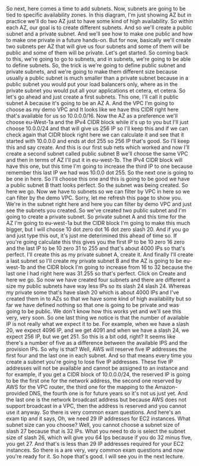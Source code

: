 
<v Instructor>So next, here comes a time to add subnets.</v>
Now, subnets are going to be tied
to specific availability zones.
In this diagram, I'm just showing AZ but in practice
we'll do two AZ just to have some kind of high availability.
So within each AZ, our goal is to create different subnets.
And so we'll create a public subnet and a private subnet.
And we'll see how to make one public
and how to make one private in a future hands-on.
But for now, basically we'll create two subnets
per AZ that will give us four subnets
and some of them will be public
and some of them will be private.
Let's get started.
So coming back to this, we're going to go to subnets,
and in subnets, we're going to be able to define subnets.
So, the trick is we're going to define public subnet
and private subnets, and we're going to make them
different size because usually a public subnet
is much smaller than a private subnet
because in a public subnet you would put your
load balancers only, where as in the private subnet
you would put all your applications et cetera, et cetera.
So let's go ahead and just create a first subnets.
This one, I'll call it public subnet A
because it's going to be an AZ A.
And the VPC I'm going to choose as my demo VPC
and It looks like we have this CIDR right here
that's available for us so 10.0.0.0/16.
Now the AZ as a preference we'll choose
eu-West-1a
and the IPv4 CIDR block
while it's up to you but I'll just choose 10.0.0/24
and that will give us 256 IP
so I'll keep this and if we can check again
that CIDR block right here
we can calculate it and see that it started with 10.0.0.0
and ends at dot 255 so 256 IP that's good.
So I'll keep this and say create.
And this is our first sub nets which worked
and now I'll create a second subnet called public subnet B
we'll choose the same VPC and then in terms
of AZ I'll put it in eu-west-1b.
The IPv4 CIDR block will have this one,
but this time I'm going to increase the third IP to one
because remember this last IP we had was 10.0.0 dot 255.
So the next one is going to be one in here.
So I'll choose this one and this is going to be good
we have a public subnet B thatt looks perfect.
So the subnet was being created.
So here we go. Now we have to subnets
so we can filter by VPC
in here so we can filter by the demo VPC.
Sorry, let me refresh this page to show you.
We're in the subnet right here
and here you can filter by demo VPC
and just see the subnets you created.
So we've created two public subnet
and I'm going to create a private subnet.
So private subnet A and this time
for the AZ I'm going to eu-west-1a but the CIDR block
I'm going to make this much bigger,
but I will choose 10 dot zero dot 16 dot zero slash 20.
And if you go and just type this out,
it's just me deterimined this ahead of time so.
If you're going calculate this
this gives you the first IP to be 10 zero 16 zero
and the last IP to be 10 zero 31 to 255
and that's about 4000 IPs so that's perfect.
I'll create this as my private subnet A, create it.
And finally I'll create a last subnet
so I'll create my private subnet B
and the AZ is going to be eu-west-1b and the CIDR block
I'm going to increase from 16 to 32
because the last one I had right
here was 31.255 so that's perfect.
Click on Create and here we go.
So now we have created four subnets
and there are different a size
my public subnets have way less IPs
so its slash 24 slash 24.
Whereas my private some that's have slash 20
which is about 4000 IPs and I've created them in to AZs
so that we have some kind of high availability
but so far we have defined nothing
so that one is going to be private
and was going to be public.
We don't know how this works yet
and we'll see this very, very soon.
So one last thing we notice
is that the number of available IP
is not really what we expect it to be.
For example, when we have a slash 20,
we expect 4096 IP, and we get 4091
and when we have a slash 24,
we expect 256 IP, but we get 251.
So this is a bit odd, right?
It seems like there's a number of five
as a difference between the available IPS
and the provision IPs.
So why is that?
Well, AWS will reserve five IP addresses
the first four and the last one in each subnet.
And so that means every time you create a subnet
you're going to lose five IP addresses.
These five IP addresses will not be available
and cannot be assigned to an instance
and for example, if you get a CIDR block of 10.0.0.0/24,
the reserved IP is going to be the first one
for the network address,
the second one reserved by AWS for the VPC router,
the third one for the mapping
to the Amazon-provided DNS,
the fourth one is for future years so it's not us just yet.
And the last one is the network broadcast address
but because AWS does not support broadcast in a VPC,
then the address is reserved and you cannot use it anyway.
So there is very common exam questions.
And here's an exam tip and it says,
Oh, we need 29 IP addresses for EC2 instances.
What subnet size can you choose?
Well, you cannot choose a subnet size of slash 27
because that is 32 IPs.
What you need to do is select the subnet size of slash 26,
which will give you 64 Ips
because if you do 32 minus five, you get 27.
And that's is less than 29 IP addresses
required for your EC2 instances.
So there is a are very, very common exam questions
and now you're ready for it.
So hope that's good.
I will see you in the next lecture.